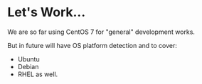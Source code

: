 # Let's Work...

We are so far using CentOS 7 for "general" development works.

But in future will have OS platform detection and to cover:
- Ubuntu
- Debian
- RHEL
as well.

